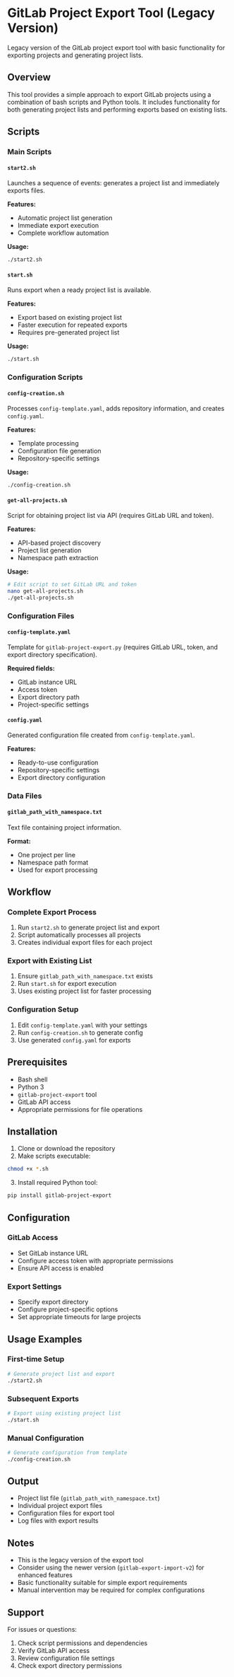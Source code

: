 # GitLab Project Export Tool (Legacy Version)

Legacy version of the GitLab project export tool with basic functionality for exporting projects and generating project lists.

## Overview

This tool provides a simple approach to export GitLab projects using a combination of bash scripts and Python tools. It includes functionality for both generating project lists and performing exports based on existing lists.

## Scripts

### Main Scripts

#### `start2.sh`
Launches a sequence of events: generates a project list and immediately exports files.

**Features:**
- Automatic project list generation
- Immediate export execution
- Complete workflow automation

**Usage:**
```bash
./start2.sh
```

#### `start.sh`
Runs export when a ready project list is available.

**Features:**
- Export based on existing project list
- Faster execution for repeated exports
- Requires pre-generated project list

**Usage:**
```bash
./start.sh
```

### Configuration Scripts

#### `config-creation.sh`
Processes `config-template.yaml`, adds repository information, and creates `config.yaml`.

**Features:**
- Template processing
- Configuration file generation
- Repository-specific settings

**Usage:**
```bash
./config-creation.sh
```

#### `get-all-projects.sh`
Script for obtaining project list via API (requires GitLab URL and token).

**Features:**
- API-based project discovery
- Project list generation
- Namespace path extraction

**Usage:**
```bash
# Edit script to set GitLab URL and token
nano get-all-projects.sh
./get-all-projects.sh
```

### Configuration Files

#### `config-template.yaml`
Template for `gitlab-project-export.py` (requires GitLab URL, token, and export directory specification).

**Required fields:**
- GitLab instance URL
- Access token
- Export directory path
- Project-specific settings

#### `config.yaml`
Generated configuration file created from `config-template.yaml`.

**Features:**
- Ready-to-use configuration
- Repository-specific settings
- Export directory configuration

### Data Files

#### `gitlab_path_with_namespace.txt`
Text file containing project information.

**Format:**
- One project per line
- Namespace path format
- Used for export processing

## Workflow

### Complete Export Process
1. Run `start2.sh` to generate project list and export
2. Script automatically processes all projects
3. Creates individual export files for each project

### Export with Existing List
1. Ensure `gitlab_path_with_namespace.txt` exists
2. Run `start.sh` for export execution
3. Uses existing project list for faster processing

### Configuration Setup
1. Edit `config-template.yaml` with your settings
2. Run `config-creation.sh` to generate config
3. Use generated `config.yaml` for exports

## Prerequisites

- Bash shell
- Python 3
- `gitlab-project-export` tool
- GitLab API access
- Appropriate permissions for file operations

## Installation

1. Clone or download the repository
2. Make scripts executable:
```bash
chmod +x *.sh
```

3. Install required Python tool:
```bash
pip install gitlab-project-export
```

## Configuration

### GitLab Access
- Set GitLab instance URL
- Configure access token with appropriate permissions
- Ensure API access is enabled

### Export Settings
- Specify export directory
- Configure project-specific options
- Set appropriate timeouts for large projects

## Usage Examples

### First-time Setup
```bash
# Generate project list and export
./start2.sh
```

### Subsequent Exports
```bash
# Export using existing project list
./start.sh
```

### Manual Configuration
```bash
# Generate configuration from template
./config-creation.sh
```

## Output

- Project list file (`gitlab_path_with_namespace.txt`)
- Individual project export files
- Configuration files for export tool
- Log files with export results

## Notes

- This is the legacy version of the export tool
- Consider using the newer version (`gitlab-export-import-v2`) for enhanced features
- Basic functionality suitable for simple export requirements
- Manual intervention may be required for complex configurations

## Support

For issues or questions:
1. Check script permissions and dependencies
2. Verify GitLab API access
3. Review configuration file settings
4. Check export directory permissions
